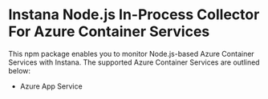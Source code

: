 Instana Node.js In-Process Collector For Azure Container Services
====================================================

This npm package enables you to monitor Node.js-based Azure Container Services with Instana.
The supported Azure Container Services are outlined below:
* Azure App Service